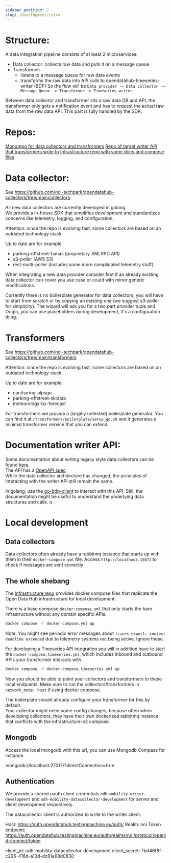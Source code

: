 ```yaml
---
sidebar_position: 2
slug: /development/intro
---
```

# Structure:
A data integration pipeline consists of at least 2 microservices:
- Data collector: collects raw data and puts it on a message queue
- Transformer: 
	- listens to a message queue for raw data events
	- transforms the raw data into API calls to opendatahub-timeseries-writer (BDP)
So the flow will be  `Data provider -> Data collector -> Message Queue -> Transformer -> Timeseries writer`

Between data collector and transformer sits a raw data DB and API, the transformer only gets a notification event and has to request the actual raw data from the raw data API. This part is fully handled by the SDK.
	
# Repos:
[Monorepo for data collectors and transformers](https://github.com/noi-techpark/opendatahub-collectors)
[Repo of target writer API that transformers write to](https://github.com/noi-techpark/opendatahub-timeseries-writer)
[Infrastructure repo with some docs and compose files](https://github.com/noi-techpark/infrastructure-v2)

# Data collector:
See https://github.com/noi-techpark/opendatahub-collectors/tree/main/collectors.  

All new data collectors are currently developed in golang.  
We provide a in-house SDK that simplifies development and standardizes concerns like telemetry, logging, and configuration.  

Attention: since the repo is evolving fast, some collectors are based on an outdated technology stack.  

Up to date are for example:
- parking-offstreet-famas (proprietary XMLRPC API)
- s3-poller (AWS S3)
- rest-multi-poller (includes some more complicated telemetry stuff)

When integrating a new data provider consider first if an already existing data collector can cover you use case or could with minor generic modifications.

Currently there is no boilerplate generator for data collectors, you will have to start from scratch or by copying an existing one (we suggest s3-poller for simplicity).
The wizard will ask you for a two part provider tuple and Origin, you can use placeholders during development, it's a configuration thing.

# Transformers
See https://github.com/noi-techpark/opendatahub-collectors/tree/main/transformers

Attention: since the repo is evolving fast, some collectors are based on an outdated technology stack.  

Up to date are for example:
- carsharing-alpsgo
- parking-offstreet-skidata
- meteorology-bz-forecast

For transformers we provide a (largely untested) boilerplate generator.
You can find it at `/transformers/boilerplate/setup_go.sh` and it generates a minimal transformer service that you can extend.

# Documentation writer API:
Some documentation about writing legacy style data collectors can be found [here](https://github.com/noi-techpark/opendatahub-docs/wiki/Getting-started-with-a-new-Data-Collector-development).  
The API has a [OpenAPI spec](https://swagger.opendatahub.com/?url=https://raw.githubusercontent.com/noi-techpark/bdp-core/main/openapi3.yml)  
While the data collector architecture has changed, the principles of interacting with the writer API still remain the same.

In golang, use the [go-bdp-client](https://github.com/noi-techpark/go-bdp-client) to interact with this API.
Still, the documentation might be useful to understand the underlying data structures and calls.  o

# Local development
## Data collectors
Data collectors often already have a rabbitmq instance that starts up with them in their `docker-compose.yml` file. Access `http://localhost:15672` to check if messages are sent correctly
## The whole shebang
The [Infrastructure repo](https://github.com/noi-techpark/infrastructure-v2) provides docker compose files that replicate the Open Data Hub infrastructure for local development.

There is a base compose `docker-compose.yml` that only starts the bare infrastructure without any domain specific APIs.

```bash
docker compose -f docker-compose.yml up
```
Note: You might see periodic error messages about `traces export: context deadline exceeded` due to telemetry systems not being active. Ignore these.

For developing a Timeseries API integration you will in addition have to start the `docker-compose.timeseries.yml`, which includes inbound and outbound APIs your transformer interacts with.

```bash
docker compose -f docker-compose.timeseries.yml up
```

Now you should be able to point your collectors and transformers to these local endpoints. Make sure to run the collectors/transformers in `network_mode: host` if using docker compose.

The boilerplate should already configure your transformer for this by default.  
Your collector might need some config changes, because often when developing collectors, they have their own dockerized rabbitmq instance that conflicts with the infrastructure-v2 compose.

## Mongodb
Access the local mongodb with this url, you can use Mongodb Compass for instance

mongodb://localhost:27017/?directConnection=true

## Authentication
We provide a shared oauth client credentials `odh-mobility-writer-development` and `odh-mobility-datacollector-development` for server and client development respectively.

The datacollector client is authorized to write to the writer client.

Host: https://auth.opendatahub.testingmachine.eu/auth/
Realm: noi
Token endpoint: https://auth.opendatahub.testingmachine.eu/auth/realms/noi/protocol/openid-connect/token

client_id: odh-mobility-datacollector-development
client_secret: 7bd46f8f-c296-416d-a13d-dc81e68d0830


